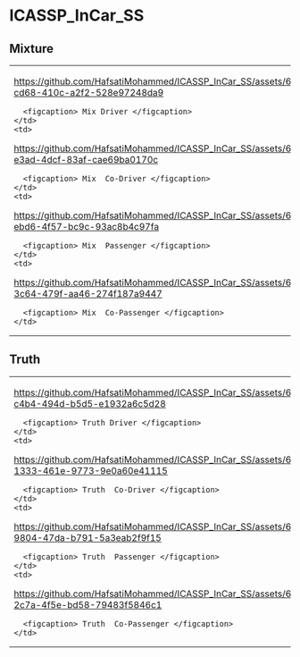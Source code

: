 # ICASSP_InCar_SS





## Mixture
<table>
  <tr>
    <td>
      

https://github.com/HafsatiMohammed/ICASSP_InCar_SS/assets/64764613/8eeba64c-cd68-410c-a2f2-528e97248da9


      <figcaption> Mix Driver </figcaption>
    </td>
    <td>


https://github.com/HafsatiMohammed/ICASSP_InCar_SS/assets/64764613/47e4bb10-e3ad-4dcf-83af-cae69ba0170c



      <figcaption> Mix  Co-Driver </figcaption>
    </td>
    <td>







https://github.com/HafsatiMohammed/ICASSP_InCar_SS/assets/64764613/01dc01f1-ebd6-4f57-bc9c-93ac8b4c97fa



      <figcaption> Mix  Passenger </figcaption>
    </td>
    <td>



https://github.com/HafsatiMohammed/ICASSP_InCar_SS/assets/64764613/2e2b34b6-3c64-479f-aa46-274f187a9447




      <figcaption> Mix  Co-Passenger </figcaption>
    </td>
  </tr>
</table>



## Truth
<table>
  <tr>
    <td>
      



https://github.com/HafsatiMohammed/ICASSP_InCar_SS/assets/64764613/eae6bd14-c4b4-494d-b5d5-e1932a6c5d28



      <figcaption> Truth Driver </figcaption>
    </td>
    <td>






https://github.com/HafsatiMohammed/ICASSP_InCar_SS/assets/64764613/4ed1f5d7-1333-461e-9773-9e0a60e41115




      <figcaption> Truth  Co-Driver </figcaption>
    </td>
    <td>





https://github.com/HafsatiMohammed/ICASSP_InCar_SS/assets/64764613/88a066b0-9804-47da-b791-5a3eab2f9f15



      <figcaption> Truth  Passenger </figcaption>
    </td>
    <td>



https://github.com/HafsatiMohammed/ICASSP_InCar_SS/assets/64764613/8c379058-2c7a-4f5e-bd58-79483f5846c1




      <figcaption> Truth  Co-Passenger </figcaption>
    </td>
  </tr>
</table>








